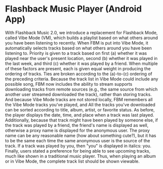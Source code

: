 # Flashback Music Player (Android App)
With Flashback Music 2.0, we introduce a replacement for Flashback Mode, called Vibe Mode (VM), which builds a playlist based on what others around you have been listening to recently. When FBM is put into Vibe Mode, it automatically selects tracks based on what others around you have been listening to. Priority is given to a track based on first (a) whether it was played near the user's present location, second (b) whether it was played in the last week, and third (c) whether it was played by a friend. When multiple of these factors are present, each is given equal weight in producing the ordering of tracks. Ties are broken according to the (a)-to-(c) ordering of the preceding criteria.  Because the track list in Vibe Mode could include any possible song, FBM now includes the ability to stream supports downloading tracks from remote sources (e.g., the same source from which another user streamed downloaded the track), rather than storing tracks. And because Vibe Mode tracks are not stored locally, FBM remembers all the Vibe Mode tracks you've played, and All the tracks you've downloaded can be sorted according to title, album, artist, or favorite status.  As before, the player displays the date, time, and place when a track was last played. Additionally, because that track might have been played by someone else, if the track was played by a friend, the friend's name is displayed as well, otherwise a proxy name is displayed for the anonymous user. The proxy name can be any reasonable name (how about something cute?), but it has to be the same each time the same anonymous user is the source of the track. If a track was played by you, then "you" is displayed in italics: you.  Finally, users stated a preference for being able to see upcoming tracks, much like shown in a traditional music player. Thus, when playing an album or in Vibe Mode, the complete track list should be shown viewable.
